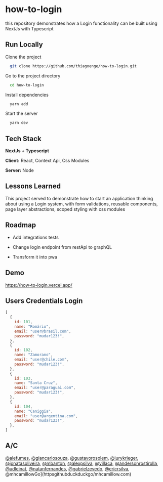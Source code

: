 # how-to-login

this repository demonstrates how a Login functionality can be built using NextJs with Typescript


## Run Locally

Clone the project

```bash
  git clone https://github.com/thiagoenge/how-to-login.git
```

Go to the project directory

```bash
  cd how-to-login
```

Install dependencies

```bash
  yarn add
```

Start the server

```bash
  yarn dev
```


## Tech Stack

**NextJs + Typescript**

**Client:** React, Context Api, Css Modules

**Server:** Node


## Lessons Learned

This project served to demonstrate how to start an application thinking about using a Login system, with form validations, reusable components, page layer abstractions, scoped styling with css modules
## Roadmap

- Add integrations tests

- Change login endpoint from restApi to graphQL 

- Transform it into pwa


## Demo

https://how-to-login.vercel.app/


## Users Credentials Login

```javascript
[
  {
    id: 101,
    name: "Romário",
    email: "user@brasil.com",
    password: "mudar123!",
  },
  {
    id: 102,
    name: "Zamorano",
    email: "user@chile.com",
    password: "mudar123!",
  },
  {
    id: 103,
    name: "Santa Cruz",
    email: "user@paraguai.com",
    password: "mudar123!",
  },
  {
    id: 104,
    name: "Caniggia",
    email: "user@argentina.com",
    password: "mudar123!",
  },
]
```

## A/C
[@alefumes](https://github.com/alefumes), [@giancarlosouza](https://github.com/giancarlosouza), [@gustavorosolem](https://github.com/gustavorosolem), [@iurykrieger](https://github.com/iurykrieger), [@jonatasoliveira](https://github.com/jonatasoliveira), [@mbanton](https://github.com/mbanton), [@alexpsilva](https://github.com/alexpsilva), [@villaca](https://github.com/villaca), [@andersonrostirolla](https://github.com/andersonrostirolla), [@udleinat](https://github.com/udleinat), [@natanfernandes](https://github.com/natanfernandes), [@gabrielzevedo](https://github.com/gabrielzevedo), [@ericrsilva](https://github.com/ericrsilva), @mhcamillowGo](httpsgithubduckduckgo/mhcamillow.com)
